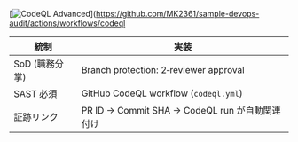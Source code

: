 [![CodeQL Advanced](https://github.com/MK2361/sample-devops-audit/actions/workflows/codeql.yml/badge.svg)](https://github.com/MK2361/sample-devops-audit/actions/workflows/codeql

| 統制 | 実装 |
|------|------|
| SoD (職務分掌) | Branch protection: 2‑reviewer approval |
| SAST 必須 | GitHub CodeQL workflow (`codeql.yml`) |
| 証跡リンク | PR ID → Commit SHA → CodeQL run が自動関連付け |
